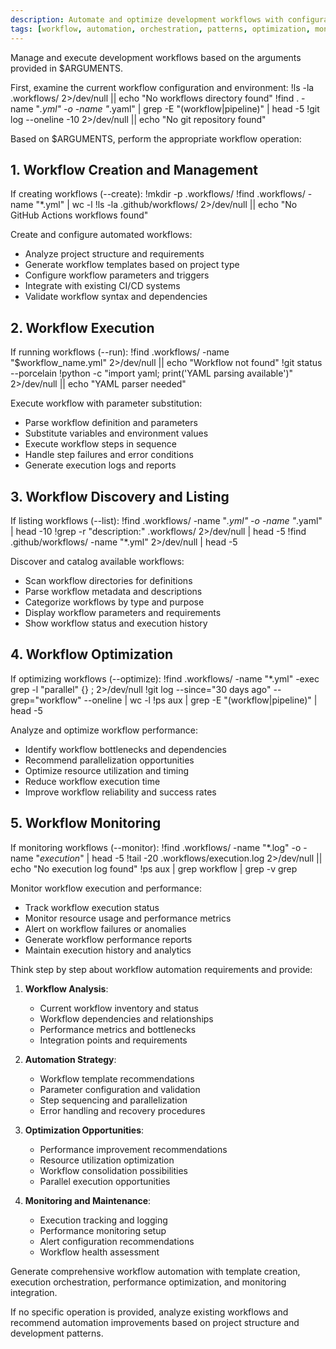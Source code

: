 ```yaml
---
description: Automate and optimize development workflows with configurable automation patterns
tags: [workflow, automation, orchestration, patterns, optimization, monitoring]
---
```


Manage and execute development workflows based on the arguments provided in $ARGUMENTS.

First, examine the current workflow configuration and environment:
!ls -la .workflows/ 2>/dev/null || echo "No workflows directory found"
!find . -name "*.yml" -o -name "*.yaml" | grep -E "(workflow|pipeline)" | head -5
!git log --oneline -10 2>/dev/null || echo "No git repository found"

Based on $ARGUMENTS, perform the appropriate workflow operation:

## 1. Workflow Creation and Management

If creating workflows (--create):
!mkdir -p .workflows/
!find .workflows/ -name "*.yml" | wc -l
!ls -la .github/workflows/ 2>/dev/null || echo "No GitHub Actions workflows found"

Create and configure automated workflows:
- Analyze project structure and requirements
- Generate workflow templates based on project type
- Configure workflow parameters and triggers
- Integrate with existing CI/CD systems
- Validate workflow syntax and dependencies

## 2. Workflow Execution

If running workflows (--run):
!find .workflows/ -name "$workflow_name.yml" 2>/dev/null || echo "Workflow not found"
!git status --porcelain
!python -c "import yaml; print('YAML parsing available')" 2>/dev/null || echo "YAML parser needed"

Execute workflow with parameter substitution:
- Parse workflow definition and parameters
- Substitute variables and environment values
- Execute workflow steps in sequence
- Handle step failures and error conditions
- Generate execution logs and reports

## 3. Workflow Discovery and Listing

If listing workflows (--list):
!find .workflows/ -name "*.yml" -o -name "*.yaml" | head -10
!grep -r "description:" .workflows/ 2>/dev/null | head -5
!find .github/workflows/ -name "*.yml" 2>/dev/null | head -5

Discover and catalog available workflows:
- Scan workflow directories for definitions
- Parse workflow metadata and descriptions
- Categorize workflows by type and purpose
- Display workflow parameters and requirements
- Show workflow status and execution history

## 4. Workflow Optimization

If optimizing workflows (--optimize):
!find .workflows/ -name "*.yml" -exec grep -l "parallel" {} \; 2>/dev/null
!git log --since="30 days ago" --grep="workflow" --oneline | wc -l
!ps aux | grep -E "(workflow|pipeline)" | head -5

Analyze and optimize workflow performance:
- Identify workflow bottlenecks and dependencies
- Recommend parallelization opportunities
- Optimize resource utilization and timing
- Reduce workflow execution time
- Improve workflow reliability and success rates

## 5. Workflow Monitoring

If monitoring workflows (--monitor):
!find .workflows/ -name "*.log" -o -name "*execution*" | head -5
!tail -20 .workflows/execution.log 2>/dev/null || echo "No execution log found"
!ps aux | grep workflow | grep -v grep

Monitor workflow execution and performance:
- Track workflow execution status
- Monitor resource usage and performance metrics
- Alert on workflow failures or anomalies
- Generate workflow performance reports
- Maintain execution history and analytics

Think step by step about workflow automation requirements and provide:

1. **Workflow Analysis**:
   - Current workflow inventory and status
   - Workflow dependencies and relationships
   - Performance metrics and bottlenecks
   - Integration points and requirements

2. **Automation Strategy**:
   - Workflow template recommendations
   - Parameter configuration and validation
   - Step sequencing and parallelization
   - Error handling and recovery procedures

3. **Optimization Opportunities**:
   - Performance improvement recommendations
   - Resource utilization optimization
   - Workflow consolidation possibilities
   - Parallel execution opportunities

4. **Monitoring and Maintenance**:
   - Execution tracking and logging
   - Performance monitoring setup
   - Alert configuration recommendations
   - Workflow health assessment

Generate comprehensive workflow automation with template creation, execution orchestration, performance optimization, and monitoring integration.

If no specific operation is provided, analyze existing workflows and recommend automation improvements based on project structure and development patterns.